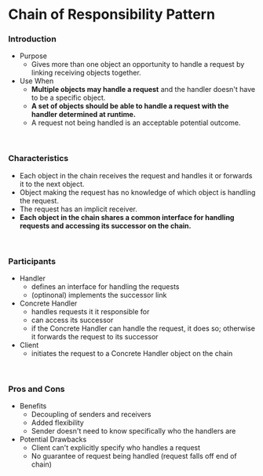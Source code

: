 # Chain of Responsibility Pattern

### Introduction 
- Purpose
  - Gives more than one object an opportunity to handle a request by linking receiving objects together.
- Use When
  - **Multiple objects may handle a request** and the handler doesn't have to be a specific object.
  - **A set of objects should be able to handle a request with the handler determined at runtime.**
  - A request not being handled is an acceptable potential outcome.

<br> 

### Characteristics
- Each object in the chain receives the request and handles it or forwards it to the next object.
- Object making the request has no knowledge of which object is handling the request.
- The request has an implicit receiver.
- **Each object in the chain shares a common interface for handling requests and accessing its successor on the chain.**

<br>

### Participants
- Handler
  - defines an interface for handling the requests
  - (optinonal) implements the successor link
- Concrete Handler
  - handles requests it it responsible for
  - can access its successor
  - if the Concrete Handler can handle the request, it does so; otherwise it forwards the request to its successor
- Client
  - initiates the request to a Concrete Handler object on the chain
 
<br>

### Pros and Cons
- Benefits
  - Decoupling of senders and receivers
  - Added flexibility
  - Sender doesn't need to know specifically who the handlers are
- Potential Drawbacks
  - Client can't explicitly specify who handles a request
  - No guarantee of request being handled (request falls off end of chain)
